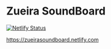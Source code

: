 # Zueira SoundBoard

[![Netlify Status](https://api.netlify.com/api/v1/badges/7cf11f49-ca08-4160-860c-daa5f3e16284/deploy-status)](https://app.netlify.com/sites/zueirasoundboard/deploys)

https://zueirasoundboard.netlify.com
